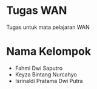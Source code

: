 # Tugas WAN
Tugas untuk mata pelajaran WAN

# Nama Kelompok
- Fahmi Dwi Saputro
- Keyza Bintang Nurcahyo
- Isrinaldi Pratama Dwi Putra